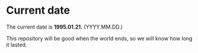 # Current date

The current date is **1995.01.21.** (YYYY.MM.DD.)

This repository will be good when the world ends, so we will know how long it lasted.
